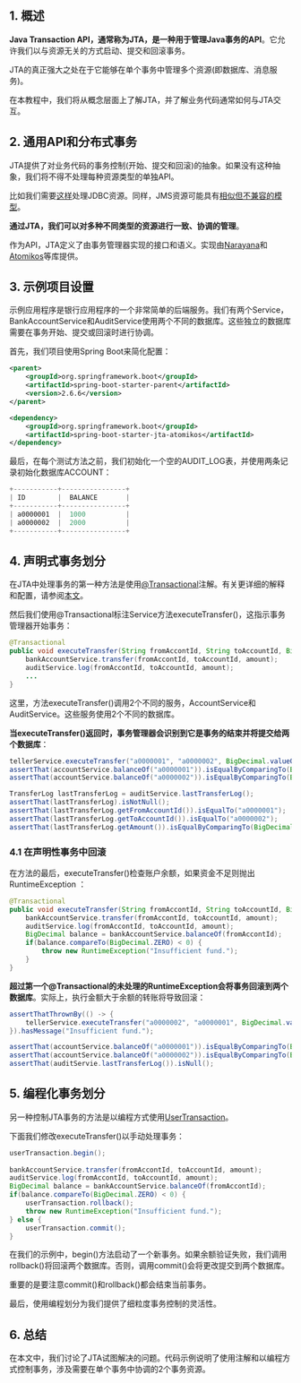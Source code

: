 ## 1. 概述

**Java Transaction API，通常称为JTA，是一种用于管理Java事务的API**。它允许我们以与资源无关的方式启动、提交和回滚事务。

JTA的真正强大之处在于它能够在单个事务中管理多个资源(即数据库、消息服务)。

在本教程中，我们将从概念层面上了解JTA，并了解业务代码通常如何与JTA交互。

## 2. 通用API和分布式事务

JTA提供了对业务代码的事务控制(开始、提交和回滚)的抽象。如果没有这种抽象，我们将不得不处理每种资源类型的单独API。

比如我们需要[这样](https://docs.oracle.com/javase/tutorial/jdbc/basics/transactions.html)处理JDBC资源。同样，JMS资源可能具有[相似但不兼容的模型](https://docs.oracle.com/cd/E19798-01/821-1841/bncgh/index.html)。

**通过JTA，我们可以对多种不同类型的资源进行一致、协调的管理**。

作为API，JTA定义了由事务管理器实现的接口和语义。实现由[Narayana](http://narayana.io/)和[Atomikos](https://www.baeldung.com/java-atomikos)等库提供。

## 3. 示例项目设置

示例应用程序是银行应用程序的一个非常简单的后端服务。我们有两个Service，BankAccountService和AuditService使用两个不同的数据库。这些独立的数据库需要在事务开始、提交或回滚时进行协调。

首先，我们项目使用Spring Boot来简化配置：

```xml
<parent>
    <groupId>org.springframework.boot</groupId>
    <artifactId>spring-boot-starter-parent</artifactId>
    <version>2.6.6</version>
</parent>

<dependency>
    <groupId>org.springframework.boot</groupId>
    <artifactId>spring-boot-starter-jta-atomikos</artifactId>
</dependency>
```

最后，在每个测试方法之前，我们初始化一个空的AUDIT_LOG表，并使用两条记录初始化数据库ACCOUNT：

```java
+-----------+----------------+
| ID        |  BALANCE       |
+-----------+----------------+
| a0000001  |  1000          |  
| a0000002  |  2000          |
+-----------+----------------+
```

## 4. 声明式事务划分

在JTA中处理事务的第一种方法是使用[@Transactional](https://docs.oracle.com/javaee/7/api/javax/transaction/Transactional.html)注解。有关更详细的解释和配置，请参阅[本文]()。

然后我们使用@Transactional标注Service方法executeTransfer()，这指示事务管理器开始事务：

```java
@Transactional
public void executeTransfer(String fromAccontId, String toAccountId, BigDecimal amount) {
    bankAccountService.transfer(fromAccontId, toAccountId, amount);
    auditService.log(fromAccontId, toAccountId, amount);
    ...
}
```

这里，方法executeTransfer()调用2个不同的服务，AccountService和AuditService。这些服务使用2个不同的数据库。

**当executeTransfer()返回时，事务管理器会识别到它是事务的结束并将提交给两个数据库**：

```java
tellerService.executeTransfer("a0000001", "a0000002", BigDecimal.valueOf(500));
assertThat(accountService.balanceOf("a0000001")).isEqualByComparingTo(BigDecimal.valueOf(500));        
assertThat(accountService.balanceOf("a0000002")).isEqualByComparingTo(BigDecimal.valueOf(2500));

TransferLog lastTransferLog = auditService.lastTransferLog();
assertThat(lastTransferLog).isNotNull();        
assertThat(lastTransferLog.getFromAccountId()).isEqualTo("a0000001");
assertThat(lastTransferLog.getToAccountId()).isEqualTo("a0000002"); 
assertThat(lastTransferLog.getAmount()).isEqualByComparingTo(BigDecimal.valueOf(500));
```

### 4.1 在声明性事务中回滚

在方法的最后，executeTransfer()检查账户余额，如果资金不足则抛出RuntimeException ：

```java
@Transactional
public void executeTransfer(String fromAccontId, String toAccountId, BigDecimal amount) {
    bankAccountService.transfer(fromAccontId, toAccountId, amount);
    auditService.log(fromAccontId, toAccountId, amount);
    BigDecimal balance = bankAccountService.balanceOf(fromAccontId);
    if(balance.compareTo(BigDecimal.ZERO) < 0) {
        throw new RuntimeException("Insufficient fund.");
    }
}
```

**超过第一个@Transactional的未处理的RuntimeException会将事务回滚到两个数据库**。实际上，执行金额大于余额的转账将导致回滚：

```java
assertThatThrownBy(() -> {
    tellerService.executeTransfer("a0000002", "a0000001", BigDecimal.valueOf(10000));
}).hasMessage("Insufficient fund.");

assertThat(accountService.balanceOf("a0000001")).isEqualByComparingTo(BigDecimal.valueOf(1000));
assertThat(accountService.balanceOf("a0000002")).isEqualByComparingTo(BigDecimal.valueOf(2000));
assertThat(auditServie.lastTransferLog()).isNull();
```

## 5. 编程化事务划分

另一种控制JTA事务的方法是以编程方式使用[UserTransaction](https://javaee.github.io/javaee-spec/javadocs/javax/transaction/UserTransaction.html)。

下面我们修改executeTransfer()以手动处理事务：

```java
userTransaction.begin();
 
bankAccountService.transfer(fromAccontId, toAccountId, amount);
auditService.log(fromAccontId, toAccountId, amount);
BigDecimal balance = bankAccountService.balanceOf(fromAccontId);
if(balance.compareTo(BigDecimal.ZERO) < 0) {
    userTransaction.rollback();
    throw new RuntimeException("Insufficient fund.");
} else {
    userTransaction.commit();
}
```

在我们的示例中，begin()方法启动了一个新事务。如果余额验证失败，我们调用rollback()将回滚两个数据库。否则，调用commit()会将更改提交到两个数据库。

重要的是要注意commit()和rollback()都会结束当前事务。

最后，使用编程划分为我们提供了细粒度事务控制的灵活性。

## 6. 总结

在本文中，我们讨论了JTA试图解决的问题。代码示例说明了使用注解和以编程方式控制事务，涉及需要在单个事务中协调的2个事务资源。